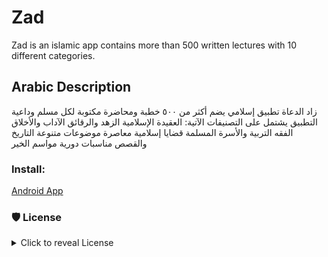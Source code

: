# Zad

Zad is an islamic  app contains more than 500 written lectures with 10 different categories.

## Arabic Description
زاد الدعاة تطبيق إسلامي يضم أكثر من ٥٠٠ خطبة ومحاضرة مكتوبة لكل مسلم وداعية
 التطبيق يشتمل على التصنيفات الآتية:
العقيدة الإسلامية
الزهد والرقائق
الآداب والأخلاق
الفقه
التربية والأسرة المسلمة
قضايا إسلامية معاصرة
موضوعات متنوعة
التاريخ والقصص
مناسبات دورية
مواسم الخير


### Install:

[Android App](https://play.google.com/store/apps/details?id=com.idea.zad)


### 🛡 License
<details>
    <summary>
        Click to reveal License
    </summary>
    
```
Licensed under the Apache License, Version 2.0 (the "License");
you may not use this file except in compliance with the License.
You may obtain a copy of the License at

   http://www.apache.org/licenses/LICENSE-2.0

Unless required by applicable law or agreed to in writing, software
distributed under the License is distributed on an "AS IS" BASIS,
WITHOUT WARRANTIES OR CONDITIONS OF ANY KIND, either express or implied.
See the License for the specific language governing permissions and
limitations under the License.
```

</details>

